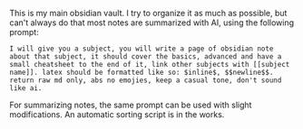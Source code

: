 
This is my main obsidian vault.
I try to organize it as much as possible, but can't always do that
most notes are summarized with AI, using the following prompt:

`I will give you a subject, you will write a page of obsidian note about that subject, it should cover the basics, advanced and have a small cheatsheet to the end of it, link other subjects with [[subject name]]. latex should be formatted like so: $inline$, $$newline$$. return raw md only, abs no emojies, keep a casual tone, don't sound like ai.`

For summarizing notes, the same prompt can be used with slight modifications.
An automatic sorting script is in the works.